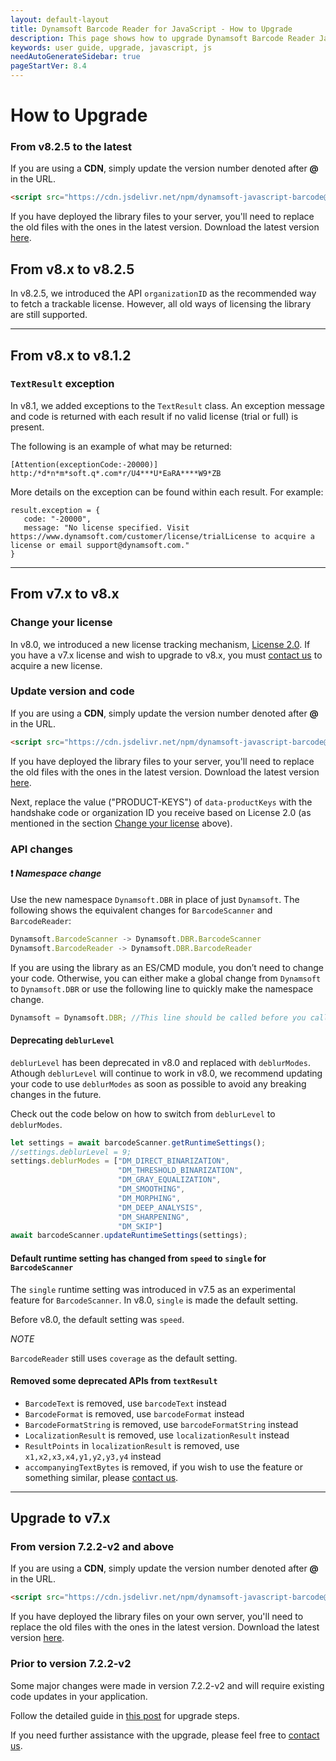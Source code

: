 ```yaml
---
layout: default-layout
title: Dynamsoft Barcode Reader for JavaScript - How to Upgrade
description: This page shows how to upgrade Dynamsoft Barcode Reader JavaScript SDK to the latest version.
keywords: user guide, upgrade, javascript, js
needAutoGenerateSidebar: true
pageStartVer: 8.4
---
```


# How to Upgrade

### From v8.2.5 to the latest

If you are using a **CDN**, simply update the version number denoted after **@** in the URL.

```html
<script src="https://cdn.jsdelivr.net/npm/dynamsoft-javascript-barcode@8.8.0/dist/dbr.js"></script>
```

If you have deployed the library files to your server, you'll need to replace the old files with the ones in the latest version. Download the latest version [here](https://www.dynamsoft.com/barcode-reader/downloads/).

## From v8.x to v8.2.5

In v8.2.5, we introduced the API `organizationID` as the recommended way to fetch a trackable license. However, all old ways of licensing the library are still supported.

---
## From v8.x to v8.1.2

### `TextResult` exception

In v8.1, we added exceptions to the `TextResult` class. An exception message and code is returned with each result if no valid license (trial or full) is present.

The following is an example of what may be returned:

`[Attention(exceptionCode:-20000)] http:/*d*n*m*soft.q*.com*r/U4***U*EaRA****W9*ZB`

More details on the exception can be found within each result. For example:

```
result.exception = {
   code: "-20000",
   message: "No license specified. Visit https://www.dynamsoft.com/customer/license/trialLicense to acquire a license or email support@dynamsoft.com."
}
```

---
## From v7.x to v8.x

### Change your license

In v8.0, we introduced a new license tracking mechanism, [License 2.0](https://www.dynamsoft.com/license-tracking/docs/about/index.html). If you have a v7.x license and wish to upgrade to v8.x, you must [contact us](https://www.dynamsoft.com/company/contact/) to acquire a new license. 

### Update version and code

If you are using a **CDN**, simply update the version number denoted after **@** in the URL.

```html
<script src="https://cdn.jsdelivr.net/npm/dynamsoft-javascript-barcode@8.2.5/dist/dbr.js" data-productKeys="PRODUCT-KEYS"></script>
```

If you have deployed the library files to your server, you'll need to replace the old files with the ones in the latest version. Download the latest version [here](https://www.dynamsoft.com/barcode-reader/downloads/).

Next, replace the value ("PRODUCT-KEYS") of `data-productKeys` with the handshake code or organization ID you receive based on License 2.0 (as mentioned in the section [Change your license](#change-your-license) above).

### API changes

#### :exclamation: *Namespace change*

Use the new namespace `Dynamsoft.DBR` in place of just `Dynamsoft`. The following shows the equivalent changes for `BarcodeScanner` and `BarcodeReader`:

```js
Dynamsoft.BarcodeScanner -> Dynamsoft.DBR.BarcodeScanner
Dynamsoft.BarcodeReader -> Dynamsoft.DBR.BarcodeReader
```

If you are using the library as an ES/CMD module, you don’t need to change your code. Otherwise, you can either make a global change from `Dynamsoft` to `Dynamsoft.DBR` or use the following line to quickly make the namespace change.

```js
Dynamsoft = Dynamsoft.DBR; //This line should be called before you call any other methods/properties of the library.
```

#### Deprecating `deblurLevel`

`deblurLevel` has been deprecated in v8.0 and replaced with `deblurModes`. Athough `deblurLevel` will continue to work in v8.0, we recommend updating your code to use `deblurModes` as soon as possible to avoid any breaking changes in the future.

Check out the code below on how to switch from `deblurLevel` to `deblurModes`.

```js
let settings = await barcodeScanner.getRuntimeSettings();
//settings.deblurLevel = 9;
settings.deblurModes = ["DM_DIRECT_BINARIZATION",   
                        "DM_THRESHOLD_BINARIZATION", 
                        "DM_GRAY_EQUALIZATION",
                        "DM_SMOOTHING",
                        "DM_MORPHING",
                        "DM_DEEP_ANALYSIS",
                        "DM_SHARPENING",
                        "DM_SKIP"] 
await barcodeScanner.updateRuntimeSettings(settings);
```

#### Default runtime setting has changed from `speed` to `single` for `BarcodeScanner`

The `single` runtime setting was introduced in v7.5 as an experimental feature for `BarcodeScanner`. In v8.0, `single` is made the default setting.

Before v8.0, the default setting was `speed`.

*NOTE*

`BarcodeReader` still uses `coverage` as the default setting.

#### Removed some deprecated APIs from `textResult`

* `BarcodeText` is removed, use `barcodeText` instead
* `BarcodeFormat` is removed, use `barcodeFormat` instead
* `BarcodeFormatString` is removed, use `barcodeFormatString` instead
* `LocalizationResult` is removed, use `localizationResult` instead
* `ResultPoints` in `localizationResult` is removed, use `x1,x2,x3,x4,y1,y2,y3,y4` instead
* `accompanyingTextBytes` is removed, if you wish to use the feature or something similar, please [contact us](https://www.dynamsoft.com/company/contact/).

---
## Upgrade to v7.x

### From version 7.2.2-v2 and above

If you are using a **CDN**, simply update the version number denoted after **@** in the URL.

   ```html
   <script src="https://cdn.jsdelivr.net/npm/dynamsoft-javascript-barcode@7.6.0/dist/dbr.js" data-productKeys="PRODUCT-KEYS"></script>
   ```

If you have deployed the library files on your own server, you'll need to replace the old files with the ones in the latest version. Download the latest version [here](https://www.dynamsoft.com/barcode-reader/downloads/).

### Prior to version 7.2.2-v2

Some major changes were made in version 7.2.2-v2 and will require existing code updates in your application.

Follow the detailed guide in [this post](https://www.dynamsoft.com/blog/insights/dynamsoft-barcode-reader-sdk-for-javascript-upgrade-from-v7-1-3-to-v7-2-2/) for upgrade steps. 

If you need further assistance with the upgrade, please feel free to [contact us](https://www.dynamsoft.com/company/contact/).


